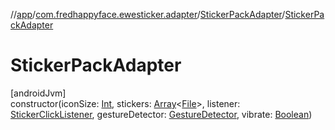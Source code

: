 //[app](../../../index.md)/[com.fredhappyface.ewesticker.adapter](../index.md)/[StickerPackAdapter](index.md)/[StickerPackAdapter](-sticker-pack-adapter.md)

# StickerPackAdapter

[androidJvm]\
constructor(iconSize: [Int](https://kotlinlang.org/api/latest/jvm/stdlib/kotlin/-int/index.html), stickers: [Array](https://kotlinlang.org/api/latest/jvm/stdlib/kotlin/-array/index.html)&lt;[File](https://developer.android.com/reference/kotlin/java/io/File.html)&gt;, listener: [StickerClickListener](../../com.fredhappyface.ewesticker.utilities/-sticker-click-listener/index.md), gestureDetector: [GestureDetector](https://developer.android.com/reference/kotlin/android/view/GestureDetector.html), vibrate: [Boolean](https://kotlinlang.org/api/latest/jvm/stdlib/kotlin/-boolean/index.html))
